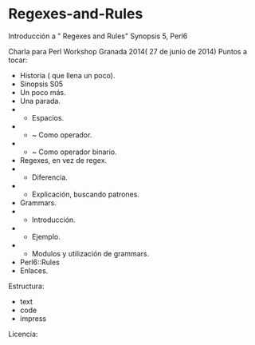 Regexes-and-Rules
=================

Introducción a " Regexes and Rules" Synopsis 5, Perl6

Charla para Perl Workshop Granada 2014( 27 de junio de 2014)
Puntos a tocar:

- Historia ( que llena un poco).
- Sinopsis S05
- Un poco más.
- Una parada.
- - Espacios.
- - ~ Como operador.
- - ~ Como operador binario.
- Regexes, en vez de regex.
- - Diferencia.
- - Explicación, buscando patrones. 
- Grammars.
- - Introducción.
- - Ejemplo.
- - Modulos y utilización de grammars.
- Perl6::Rules
- Enlaces.

Estructura:

- text
- code
- impress

Licencia:

